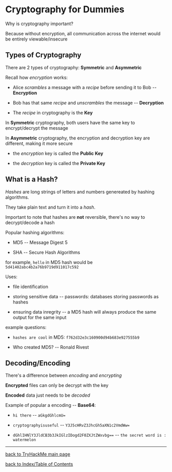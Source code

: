 # Cryptography for Dummies

Why is cryptography important?

Because without encryption, all communication across the internet would be entirely viewable/insecure


## Types of Cryptography

There are 2 types of cryptography: **Symmetric** and **Asymmetric**

Recall how *encryption* works:

* Alice *scrambles* a message with a *recipe* before sending it to Bob -- **Encryption**

* Bob has that same *recipe* and *unscrambles* the message -- **Decryption**

* The *recipe* in cryptography is the **Key**

In **Symmetric** cryptography, both users have the same key to encrypt/decrypt the message

In **Asymmetric** cryptography, the encryption and decryption key are different, making it more secure

* the *encryption* key is called the **Public Key**

* the *decryption* key is called the **Private Key**


## What is a Hash?

*Hashes* are long strings of letters and numbers genereated by hashing algorithms.

They take plain text and turn it into a *hash*.

Important to note that hashes are **not** reversible, there's no way to decrypt/decode a hash

Popular hashing algorithms:

* MD5 -- Message Digest 5

* SHA -- Secure Hash Algorithms

for example, `hello` in MD5 hash would be `5d41402abc4b2a76b9719d911017c592` 

Uses:

* file identification 

* storing sensitive data -- passwords: databases storing passwords as hashes

* ensuring data inregrity -- a MD5 hash will always produce the same output for the same input

example questions:

- `hashes are cool` in MD5: `f762d32e3c160900d94b683e927555b9`

- Who created MD5? -- Ronald Rivest


## Decoding/Encoding

There's a difference between *encoding* and *encrypting*

**Encrypted** files can only be decrypt with the key

**Encoded** data just needs to be *decoded*

Example of popular a encoding -- **Base64**:

- `hi there` -- `aGkgdGhlcmU=`

- `cryptographyisuseful` -- `Y3J5cHRvZ3JhcGh5aXN1c2VmdWw=`

- `dGhlIHNlY3JldCB3b3JkIGlzIDogd2F0ZXJtZWxvbg==` -- `the secret word is : watermelon`


---
[back to TryHackMe main page](thm.md)

[back to Index/Table of Contents](index.md)
